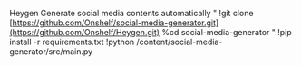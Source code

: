 Heygen
Generate social media contents automatically
"
!git clone [https://github.com/Onshelf/social-media-generator.git](https://github.com/Onshelf/Heygen.git)
%cd social-media-generator
"
!pip install -r requirements.txt
!python /content/social-media-generator/src/main.py
